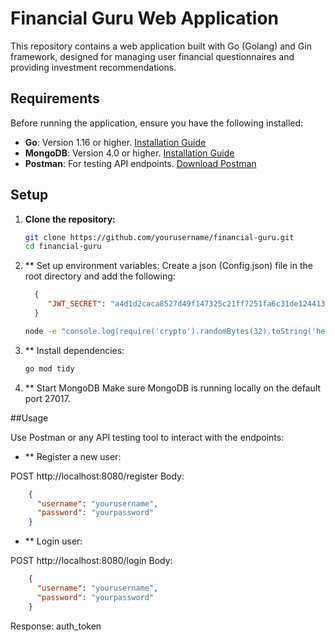 # Financial Guru Web Application

This repository contains a web application built with Go (Golang) and Gin framework, designed for managing user financial questionnaires and providing investment recommendations.

## Requirements

Before running the application, ensure you have the following installed:

- **Go**: Version 1.16 or higher. [Installation Guide](https://golang.org/doc/install)
- **MongoDB**: Version 4.0 or higher. [Installation Guide](https://docs.mongodb.com/manual/installation)
- **Postman**: For testing API endpoints. [Download Postman](https://www.postman.com/downloads/)

## Setup

1. **Clone the repository:**

   ```bash
   git clone https://github.com/yourusername/financial-guru.git
   cd financial-guru

2. ** Set up environment variables:
    Create a json (Config.json) file in the root directory and add the following:
     ```JSON
       {
          "JWT_SECRET": "a4d1d2caca8527d49f147325c21ff7251fa6c31de1244136b9513c69ec592a52"
       }
     ```
   
     ```bash
     node -e "console.log(require('crypto').randomBytes(32).toString('hex'))"
     
3. ** Install dependencies:
   ```bash
   go mod tidy

3. ** Start MongoDB
   Make sure MongoDB is running locally on the default port 27017.


##Usage

Use Postman or any API testing tool to interact with the endpoints:

- ** Register a new user:

POST http://localhost:8080/register
Body:
  ```JSON
      {
        "username": "yourusername",
        "password": "yourpassword"
      }
 ```
 
  - ** Login user:

POST http://localhost:8080/login
Body:
  ```JSON
      {
        "username": "yourusername",
        "password": "yourpassword"
      }
  ```

Response: auth_token


      





